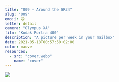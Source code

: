 ```yaml
---
title: "009 — Around the GR34"
slug: "009"
emoji: 😃
letter: detail
camera: "Olympus XA"
film: "Kodak Portra 400"
description: "A picture per week in your mailbox"
date: 2021-05-18T00:57:50+02:00
color: mauve
resources:
  - src: "cover.webp"
    name: "cover"
---
```

![](cover)
